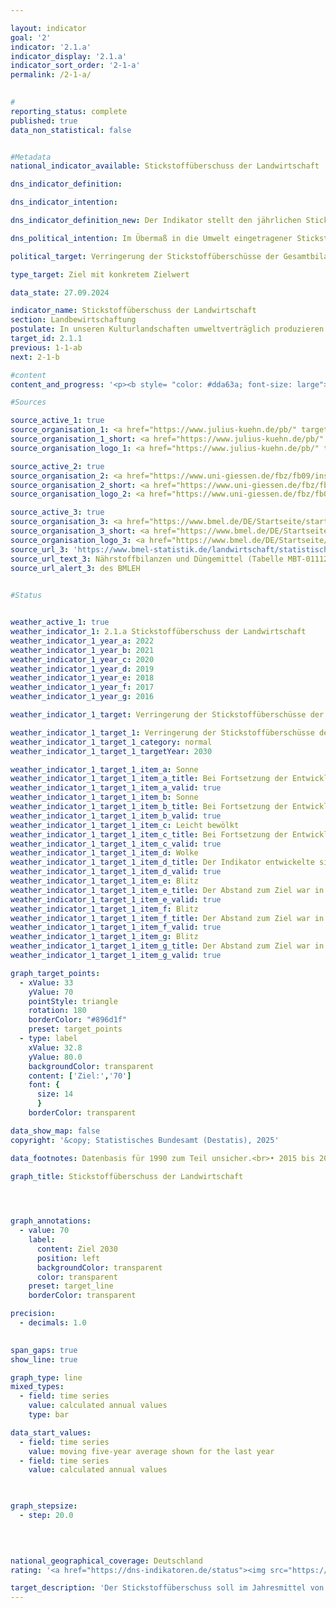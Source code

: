 ```yaml
---

layout: indicator        
goal: '2'        
indicator: '2.1.a'        
indicator_display: '2.1.a'        
indicator_sort_order: '2-1-a'        
permalink: /2-1-a/        
        

#
reporting_status: complete        
published: true        
data_non_statistical: false        


#Metadata        
national_indicator_available: Stickstoffüberschuss der Landwirtschaft        

dns_indicator_definition:         

dns_indicator_intention:         

dns_indicator_definition_new: Der Indikator stellt den jährlichen Stickstoffüberschuss der Landwirtschaft je landwirtschaftlich genutzter Fläche (in Kilogramm pro Hektar) und Jahr dar. Der Stickstoffüberschuss berechnet sich aus der Differenz von Stickstoffzufuhr in und Stickstoffabfuhr aus dem gesamten Sektor Landwirtschaft.        

dns_political_intention: Im Übermaß in die Umwelt eingetragener Stickstoff führt zur Belastung von Grund- und Oberflächenwasser, zur Überversorgung von Binnengewässern, Meeren und Landökosystemen mit Nährstoffen (Eutrophierung), zur Entstehung von Treibhausgasen und versauernden Luftschadstoffen mit negativen Folgen für Klima, Artenvielfalt und Landschaftsqualität.        

political_target: Verringerung der Stickstoffüberschüsse der Gesamtbilanz für Deutschland auf 70&nbsp;Kilogramm je Hektar landwirtschaftlich genutzter Fläche im Jahresmittel 2026-2030        

type_target: Ziel mit konkretem Zielwert        

data_state: 27.09.2024        

indicator_name: Stickstoffüberschuss der Landwirtschaft        
section: Landbewirtschaftung        
postulate: In unseren Kulturlandschaften umweltverträglich produzieren        
target_id: 2.1.1        
previous: 1-1-ab        
next: 2-1-b        

#content         
content_and_progress: '<p><b style= "color: #dda63a; font-size: large">2.1.a Stickstoffüberschuss der Landwirtschaft</b><br><br>Bei der Berechnung dieses Indikators werden Stickstoffzufuhren aus Düngemitteln, der biologischen Stickstofffixierung, atmosphärischen Einträgen, Saat- und Pflanzgut sowie Futtermitteln berücksichtigt. Die Stickstoffabfuhr erfolgt über pflanzliche und tierische Marktprodukte. Der überschüssige Stickstoff kann gasförmig in die Atmosphäre entweichen, sich im Boden anreichern oder ins Grundwasser verlagern. In der Folge kann es auch zu einem Eintrag von Stickstoff in Flüsse und andere Ökosysteme kommen.<br><br>Der Stickstoffüberschuss in der Landwirtschaft wirkt sich somit direkt auf die Entwicklung der Indikatoren <a href="https://dns-indikatoren.de/6-1-b/">6.1.b</a> <i>Nitrat im Grundwasser</i>, <a href="https://dns-indikatoren.de/14-1-a/">14.1.a</a> <i>Stickstoffeintrag über die Zuflüsse in Nord- und Ostsee</i> sowie <a href="https://dns-indikatoren.de/15-2/">15.2</a> <i>Eutrophierung der Ökosysteme</i> aus. Darüber hinaus beeinflusst der Stickstoffeintrag aus der Landwirtschaft in die Atmosphäre auch die Zeitreihen zu Stickstoffdioxiden und Ammoniak des Indikators <a href="https://dns-indikatoren.de/3-2-a/">3.2.a</a> <i>Emissionen von Luftschadstoffen</i>. Der Indikator wird vom Institut für Pflanzenbau und Bodenkunde des Julius Kühn-Instituts sowie vom Institut für Landschaftsökologie und Ressourcenmanagement der Universität Gießen berechnet.<br><br>Im Jahr 2022&nbsp;stellten Düngemittel mit einem Anteil von 46,2&nbsp;% (70&nbsp;Kilogramm Stickstoff je Hektar) die wichtigste Quelle der Stickstoffzufuhr in der Gesamtbilanz dar. Daneben trugen Futtermittel mit 38,4&nbsp;% (58&nbsp;Kilogramm je Hektar), die biologische Stickstofffixierung mit 9,6&nbsp;% (15&nbsp;Kilogramm je Hektar) sowie außerlandwirtschaftliche Emissionen mit 3,3&nbsp;% (5&nbsp;Kilogramm je Hektar) wesentlich zur Stickstoffzufuhr bei.<br><br>Die Berechnung des Indikators erfolgt auf Grundlage eines gleitenden Fünfjahresdurchschnitts, bei dem der Mittelwert aus den Werten von fünf aufeinanderfolgenden Berichtsjahren gebildet wird. Der so ermittelte Durchschnitt bezieht sich jeweils auf das letzte der fünf Berichtsjahre. Auf diese Weise werden witterungs- und marktabhängige jährliche Schwankungen geglättet, die von den landwirtschaftlichen Betrieben nicht beeinflusst werden können. Der Indikator trifft keine Aussage zur regionalen Verteilung der Stickstoffüberschüsse.<br><br>Der gleitende Fünfjahresdurchschnitt des Stickstoffsaldos verringerte sich im Zeitraum von 1994&nbsp;bis 2022&nbsp;um 34,3&nbsp;%&nbsp;–&nbsp;von 116,7&nbsp;auf 76,7&nbsp;Kilogramm Stickstoff je Hektar und Jahr. Ein deutlicher Rückgang des Stickstoffüberschusses war insbesondere in den ersten Jahren der Zeitreihe bis zum Jahr 2013&nbsp;zu verzeichnen. Hauptursachen dafür waren der reduzierte Düngemitteleinsatz sowie abnehmende Tierbestände in den neuen Bundesländern.<br><br>Bis zum Jahr 2018&nbsp;stagnierten die jährliche Werte für Stickstoffüberschüsse. In diesem Zeitraum war ein leichter Rückgang beim Einsatz mineralischer Düngemittel sowie höheren Erntemengen zu beobachten&nbsp;–&nbsp;bedingt durch den technischen Fortschritt in der Pflanzenproduktion und &#8209;züchtung (wie effizientere Stickstoffdüngung und ein erweitertes Sortenspektrum). Gleichzeitig wurden ertragsstarke Kulturarten wie Mais und Weizen in größerem Umfang angebaut und die Futterverwertung bei Nutztieren verbessert.<br><br>Seit dem Jahr 2018&nbsp;hat sich der jährliche Stickstoffüberschuss wieder deutlicher verringert und sank im Jahr 2022&nbsp;gegenüber 2021&nbsp;um 10,7&nbsp;%. Inwieweit dieser positive Trend neben den extremen agrarklimatischen Bedingungen (Dürrejahre 2018&nbsp;bis 2020) auch auf die novellierte Düngeverordnung von 2017&nbsp;zurückzuführen ist, bleibt unklar. Setzt sich der Trend der vergangenen Jahre jedoch fort, kann das politisch festgelegte Ziel, den Stickstoffüberschuss der Landwirtschaft im Fünfjahresdurchschnitt bis 2030&nbsp;auf maximal 70&nbsp;Kilogramm pro Hektar zu senken erreicht werden.</p>'                

#Sources        

source_active_1: true
source_organisation_1: <a href="https://www.julius-kuehn.de/pb/" target="_blank" onclick="return confirm_alert('des JKI', 'De')">Julius Kühn-Institut – Bundesforschungsinstitut für Kulturpflanzen</a>
source_organisation_1_short: <a href="https://www.julius-kuehn.de/pb/" target="_blank" onclick="return confirm_alert('des JKI', 'De')">Julius Kühn-Institut – Bundesforschungsinstitut für Kulturpflanzen</a>
source_organisation_logo_1: <a href="https://www.julius-kuehn.de/pb/" target="_blank" onclick="return confirm_alert('des JKI', 'De')"><img src="https://dns-indikatoren.de/public/OrgImgDe/jki.png" alt="Julius Kühn-Institut – Bundesforschungsinstitut für Kulturpflanzen" title=" Klicken Sie hier um zur Homepage der Organisation Julius Kühn-Institut – Bundesforschungsinstitut für Kulturpflanzen zu gelangen." style="height:60px; width:148px; border:transparent"/></a>

source_active_2: true
source_organisation_2: <a href="https://www.uni-giessen.de/fbz/fb09/institute/ilr" target="_blank" onclick="return confirm_alert('der Universität Gießen', 'De')">Institut für Landschaftsökologie und Ressourcenmanagement der Universität Gießen</a>
source_organisation_2_short: <a href="https://www.uni-giessen.de/fbz/fb09/institute/ilr" target="_blank" onclick="return confirm_alert('der Universität Gießen', 'De')">Institut für Landschaftsökologie und Ressourcenmanagement der Universität Gießen</a>
source_organisation_logo_2: <a href="https://www.uni-giessen.de/fbz/fb09/institute/ilr" target="_blank" onclick="return confirm_alert('der Universität Gießen', 'De')"><img src="https://dns-indikatoren.de/public/OrgImgDe/ug.png" alt="Institut für Landschaftsökologie und Ressourcenmanagement der Universität Gießen" title=" Klicken Sie hier um zur Homepage der Organisation Institut für Landschaftsökologie und Ressourcenmanagement der Universität Gießen zu gelangen." style="height:60px; width:148px; border:transparent"/></a>

source_active_3: true
source_organisation_3: <a href="https://www.bmel.de/DE/Startseite/startseite_node.html" target="_blank" onclick="return confirm_alert('des BMLEH', 'De')">Bundesministerium für Landwirtschaft, Ernährung und Heimat</a>
source_organisation_3_short: <a href="https://www.bmel.de/DE/Startseite/startseite_node.html" target="_blank" onclick="return confirm_alert('des BMLEH', 'De')">Bundesministerium für Landwirtschaft, Ernährung und Heimat</a>
source_organisation_logo_3: <a href="https://www.bmel.de/DE/Startseite/startseite_node.html" target="_blank" onclick="return confirm_alert('des BMLEH', 'De')"><img src="https://dns-indikatoren.de/public/OrgImgDe/bmleh.png" alt="Bundesministerium für Landwirtschaft, Ernährung und Heimat" title=" Klicken Sie hier um zur Homepage der Organisation Bundesministerium für Landwirtschaft, Ernährung und Heimat zu gelangen." style="height:60px; width:148px; border:transparent"/></a>
source_url_3: 'https://www.bmel-statistik.de/landwirtschaft/statistischer-monatsbericht-des-bmel-kapitel-a-landwirtschaft/'
source_url_text_3: Nährstoffbilanzen und Düngemittel (Tabelle MBT-0111260-0000)
source_url_alert_3: des BMLEH
        

#Status        


weather_active_1: true
weather_indicator_1: 2.1.a Stickstoffüberschuss der Landwirtschaft
weather_indicator_1_year_a: 2022
weather_indicator_1_year_b: 2021
weather_indicator_1_year_c: 2020
weather_indicator_1_year_d: 2019
weather_indicator_1_year_e: 2018
weather_indicator_1_year_f: 2017
weather_indicator_1_year_g: 2016

weather_indicator_1_target: Verringerung der Stickstoffüberschüsse der Gesamtbilanz für Deutschland auf 70 Kilogramm je Hektar landwirtschaftlich genutzter Fläche im Jahresmittel 2026-2030

weather_indicator_1_target_1: Verringerung der Stickstoffüberschüsse der Gesamtbilanz für Deutschland auf 70 Kilogramm je Hektar landwirtschaftlich genutzter Fläche im Jahresmittel <b>2026-2030</b>
weather_indicator_1_target_1_category: normal
weather_indicator_1_target_1_targetYear: 2030

weather_indicator_1_target_1_item_a: Sonne
weather_indicator_1_target_1_item_a_title: Bei Fortsetzung der Entwicklung aus 2022 wäre der Zielwert erreicht oder um weniger als 5&nbsp;% der Differenz zwischen Zielwert und dem Wert aus 2022 verfehlt worden.
weather_indicator_1_target_1_item_a_valid: true
weather_indicator_1_target_1_item_b: Sonne
weather_indicator_1_target_1_item_b_title: Bei Fortsetzung der Entwicklung aus 2021 wäre der Zielwert erreicht oder um weniger als 5&nbsp;% der Differenz zwischen Zielwert und dem Wert aus 2021 verfehlt worden.
weather_indicator_1_target_1_item_b_valid: true
weather_indicator_1_target_1_item_c: Leicht bewölkt
weather_indicator_1_target_1_item_c_title: Bei Fortsetzung der Entwicklung von 2020 wäre das Ziel um mindestens 5&nbsp;%, aber maximal um 20&nbsp;% der Differenz zwischen Zielwert und dem Wert aus 2020 verfehlt worden.
weather_indicator_1_target_1_item_c_valid: true
weather_indicator_1_target_1_item_d: Wolke
weather_indicator_1_target_1_item_d_title: Der Indikator entwickelte sich in 2019 zwar in die gewünschte Richtung auf das Ziel zu, bei Fortsetzung der Entwicklung wäre das Ziel im Zieljahr aber um mehr als 20 % der Differenz zwischen Zielwert und dem Wert aus 2019 verfehlt worden.
weather_indicator_1_target_1_item_d_valid: true
weather_indicator_1_target_1_item_e: Blitz
weather_indicator_1_target_1_item_e_title: Der Abstand zum Ziel war in 2018 konstant hoch oder hat sich vergrößert. Der Indikator entwickelte sich also nicht in die gewünschte Richtung.
weather_indicator_1_target_1_item_e_valid: true
weather_indicator_1_target_1_item_f: Blitz
weather_indicator_1_target_1_item_f_title: Der Abstand zum Ziel war in 2017 konstant hoch oder hat sich vergrößert. Der Indikator entwickelte sich also nicht in die gewünschte Richtung.
weather_indicator_1_target_1_item_f_valid: true
weather_indicator_1_target_1_item_g: Blitz
weather_indicator_1_target_1_item_g_title: Der Abstand zum Ziel war in 2016 konstant hoch oder hat sich vergrößert. Der Indikator entwickelte sich also nicht in die gewünschte Richtung.
weather_indicator_1_target_1_item_g_valid: true        

graph_target_points:
  - xValue: 33
    yValue: 70
    pointStyle: triangle
    rotation: 180
    borderColor: "#896d1f"
    preset: target_points
  - type: label
    xValue: 32.8
    yValue: 80.0
    backgroundColor: transparent
    content: ['Ziel:','70']
    font: {
      size: 14
      }
    borderColor: transparent        

data_show_map: false        
copyright: '&copy; Statistisches Bundesamt (Destatis), 2025'        

data_footnotes: Datenbasis für 1990 zum Teil unsicher.<br>• 2015 bis 2021 korrigierte Daten.<br>• 2022 vorläufige Daten.        

graph_title: Stickstoffüberschuss der Landwirtschaft        

        


graph_annotations:
  - value: 70
    label:
      content: Ziel 2030
      position: left
      backgroundColor: transparent
      color: transparent
    preset: target_line
    borderColor: transparent        

precision: 
  - decimals: 1.0
            

span_gaps: true        
show_line: true        

graph_type: line        
mixed_types:
  - field: time series
    value: calculated annual values
    type: bar        

data_start_values: 
  - field: time series
    value: moving five-year average shown for the last year
  - field: time series
    value: calculated annual values        

        

graph_stepsize: 
  - step: 20.0
            

                        

national_geographical_coverage: Deutschland                
rating: '<a href="https://dns-indikatoren.de/status"><img src="https://sdg-indikatoren.de/public/Wettersymbole/Sonne.png" title="Bei Fortsetzung der Entwicklung aus 2022 wäre der Zielwert erreicht oder um weniger als 5&nbsp;% der Differenz zwischen Zielwert und dem Wert aus 2022 verfehlt worden." alt="Wettersymbol Sonne"/></a>'        

target_description: 'Der Stickstoffüberschuss soll im Jahresmittel von 2026&nbsp;bis 2030&nbsp;auf höchstens 70&nbsp;Kilogramm je Hektar landwirtschaftlich genutzter Fläche verringert werden.<br><br>• Ausgehend von der Zielformulierung würde bei Fortsetzung der Entwicklung der letzten sechs Jahre der politisch festgelegte Zielwert bereits deutlich früher, im Jahr 2024, unterschritten werden. Der Indikator 2.1.a wird daher für das Jahr 2022&nbsp;mit <b>Sonne</b> bewertet.<br><br><u>Hinweis:</u> Der Indikator wird als gleitender Fünfjahresdurchschnitt dargestellt. Das bedeutet, dass der für das Zieljahr 2030&nbsp;relevante Wert aus den Einzelwerten der Jahre 2026&nbsp;bis 2030&nbsp;berechnet wird.'        
---
```


